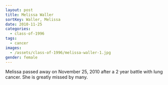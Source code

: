 ```yaml
---
layout: post
title: Melissa Waller
sortKey: Waller, Melissa
date: 2010-11-25
categories:
  - class-of-1996
tags:
  - cancer
images:
  - /assets/class-of-1996/melissa-waller-1.jpg
gender: female
---
```

Melissa passed away on November 25, 2010 after a 2 year battle with lung cancer. She is greatly missed by many.

